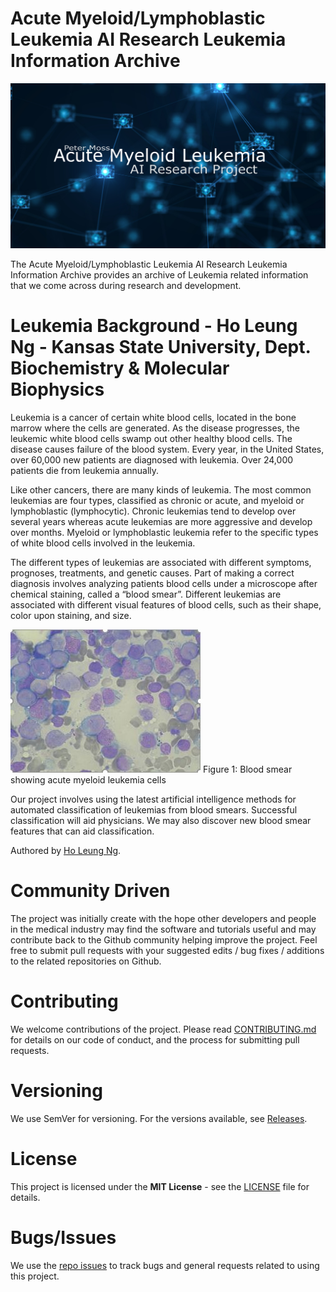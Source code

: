 # Acute Myeloid/Lymphoblastic Leukemia AI Research Leukemia Information Archive
![Peter Moss Acute Myeloid/Lymphoblastic Leukemia AI Research Project](Media/Images/banner.png)

The Acute Myeloid/Lymphoblastic Leukemia AI Research Leukemia Information Archive provides an archive of Leukemia related information that we come across during research and development.

# Leukemia Background - Ho Leung Ng - Kansas State University, Dept. Biochemistry & Molecular Biophysics

Leukemia is a cancer of certain white blood cells, located in the bone marrow where the cells are generated. As the disease progresses, the leukemic white blood cells swamp out other healthy blood cells. The disease causes failure of the blood system. Every year, in the United States, over 60,000 new patients are diagnosed with leukemia. Over 24,000 patients die from leukemia annually.

Like other cancers, there are many kinds of leukemia. The most common leukemias are four types, classified as chronic or acute, and myeloid or lymphoblastic (lymphocytic). Chronic leukemias tend to develop over several years whereas acute leukemias are more aggressive and develop over months. Myeloid or lymphoblastic leukemia refer to the specific types of white blood cells involved in the leukemia.

The different types of leukemias are associated with different symptoms, prognoses, treatments, and genetic causes. Part of making a correct diagnosis involves analyzing patients blood cells under a microscope after chemical staining, called a “blood smear”. Different leukemias are associated with different visual features of blood cells, such as their shape, color upon staining, and size.

![Blood smear showing acute myeloid leukemia cells](Media/Images/Leukemia.jpg) 
Figure 1: Blood smear showing acute myeloid leukemia cells

Our project involves using the latest artificial intelligence methods for automated classification of leukemias from blood smears. Successful classification will aid physicians. We may also discover new blood smear features that can aid classification.

Authored by [Ho Leung Ng](https://github.com/AdamMiltonBarker "Ho Leung Ng").

# Community Driven
The project was initially create with the hope other developers and people in the medical industry may find the software and tutorials useful and may contribute back to the Github community helping improve the project. Feel free to submit pull requests with your suggested edits / bug fixes / additions to the related repositories on Github.

# Contributing
We welcome contributions of the project. Please read [CONTRIBUTING.md](https://github.com/AMLResearchProject/AML-ALL-Research-Archive/blob/master/CONTRIBUTING.md "CONTRIBUTING.md") for details on our code of conduct, and the process for submitting pull requests.

# Versioning
We use SemVer for versioning. For the versions available, see [Releases](https://github.com/AMLResearchProject/AML-ALL-Research-Archive/releases "Releases").

# License
This project is licensed under the **MIT License** - see the [LICENSE](https://github.com/AMLResearchProject/AML-ALL-Research-Archive/blob/master/LICENSE "LICENSE") file for details.

# Bugs/Issues
We use the [repo issues](https://github.com/AMLResearchProject/AML-ALL-Research-Archive/issues "repo issues") to track bugs and general requests related to using this project.
